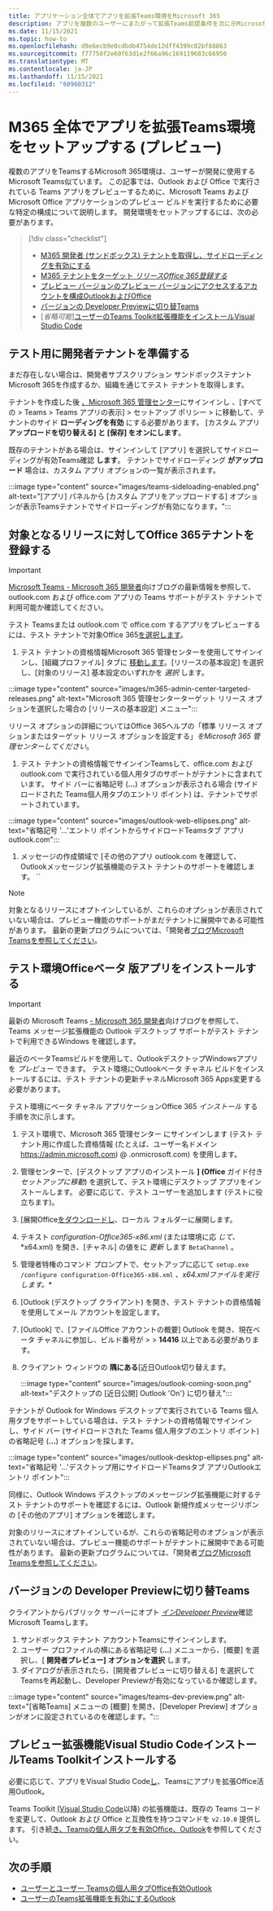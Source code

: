 ```yaml
---
title: アプリケーション全体でアプリを拡張Teams環境をMicrosoft 365
description: アプリを複数のユーザーにまたがって拡張Teams前提条件を次に示Microsoft 365
ms.date: 11/15/2021
ms.topic: how-to
ms.openlocfilehash: d9e6ecb9e0cdbdb4754de12dff4399c02bf88863
ms.sourcegitcommit: f77750f2e60f63d1e2f66a96c169119683c66950
ms.translationtype: MT
ms.contentlocale: ja-JP
ms.lasthandoff: 11/15/2021
ms.locfileid: "60960312"
---
```

# <a name="set-up-your-dev-environment-for-extending-teams-apps-across-m365-preview"></a>M365 全体でアプリを拡張Teams環境をセットアップする (プレビュー)

複数のアプリをTeamsするMicrosoft 365環境は、ユーザーが開発に使用するMicrosoft Teams似ています。 この記事では、Outlook および Office で実行されている Teams アプリをプレビューするために、Microsoft Teams および Microsoft Office アプリケーションのプレビュー ビルドを実行するために必要な特定の構成について説明します。 開発環境をセットアップするには、次の必要があります。

> [!div class="checklist"]
> * [M365 開発者 (サンドボックス) テナントを取得し、サイドローディングを有効にする](#prepare-a-developer-tenant-for-testing)
> * [M365 テナントをターゲット *リリースOffice 365登録する*](#enroll-your-developer-tenant-for-office-365-targeted-releases)
> * [プレビュー バージョンのプレビュー バージョンにアクセスするアカウントを構成OutlookおよびOffice](#install-beta-office-apps-in-your-test-environment)
> * [バージョンの Developer Previewに切り替Teams](#switch-to-the-developer-preview-version-of-teams)
> * [*省略可能*][ユーザーのTeams Toolkit拡張機能をインストールVisual Studio Code](#install-visual-studio-code-and-teams-toolkit-preview-extension)

## <a name="prepare-a-developer-tenant-for-testing"></a>テスト用に開発者テナントを準備する

まだ存在しない場合は、開発者サブスクリプション サンドボックス[](/office/developer-program/microsoft-365-developer-program-get-started)テナントMicrosoft 365を作成するか、組織を通じてテスト テナントを取得します。

テナントを作成した後 [、Microsoft 365 管理センター](https://admin.microsoft.com)にサインインし [](/microsoftteams/platform/concepts/build-and-test/prepare-your-o365-tenant#enable-custom-teams-apps-and-turn-on-custom-app-uploading)、[すべての > Teams > Teams アプリの表示] > セットアップ ポリシー > に移動して、テナントのサイド **ローディングを有効** にする必要があります。  [カスタム アプリ **アップロードを切り替える] と** **[保存] をオンにします**。

既存のテナントがある場合は、サインインして [アプリ] を選択してサイドローディングが有効Teams確認 **します**。 テナントでサイドローディング **がアップロード** 場合は、カスタム アプリ オプションの一覧が表示されます。

:::image type="content" source="images/teams-sideloading-enabled.png" alt-text="[アプリ] パネルから [カスタム アプリをアップロードする] オプションが表示Teamsテナントでサイドローディングが有効になります。":::

## <a name="enroll-your-developer-tenant-for-office-365-targeted-releases"></a>対象となるリリースに対してOffice 365テナントを登録する

> [!IMPORTANT]
> [Microsoft Teams - Microsoft 365 開発者](https://devblogs.microsoft.com/microsoft365dev/category/teams/)向けブログの最新情報を参照して、outlook.com および office.com アプリの Teams サポートがテスト テナントで利用可能か確認してください。

テスト Teamsまたは outlook.com で office.com するアプリをプレビューするには、テスト テナントで対象Office 365[を選択します](/microsoft-365/admin/manage/release-options-in-office-365#targeted-release)。

1. テスト テナントの資格情報Microsoft 365 管理センターを使用してサインインし、[組織プロファイル] タブに [移動します](https://admin.microsoft.com/AdminPortal/Home?#/Settings/OrganizationProfile)。[リリースの基本設定] を選択し、[対象のリリース] 基本設定のいずれかを *選択* します。

:::image type="content" source="images/m365-admin-center-targeted-releases.png" alt-text="Microsoft 365 管理センターターゲット リリース オプションを選択した場合の [リリースの基本設定] メニュー":::

リリース オプションの詳細についてはOffice 365ヘルプの「標準 [](/microsoft-365/admin/manage/release-options-in-office-365)リリース オプションまたはターゲット リリース オプションを設定する」*をMicrosoft 365 管理センターしてください*。

1. テスト テナントの資格情報でサインインTeamsして、office.com および outlook.com で実行されている個人用タブのサポートがテナントに含まれています。 サイド バーに省略記号 (**...**) オプションが表示される場合 (サイドロードされた Teams個人用タブのエントリ ポイント) は、テナントでサポートされています。

:::image type="content" source="images/outlook-web-ellipses.png" alt-text="省略記号 '...'エントリ ポイントからサイドロードTeamsタブ アプリ outlook.com":::

1. メッセージの作成領域で [その他のアプリ outlook.com を確認して、Outlookメッセージング拡張機能のテスト テナントのサポートを確認します。 
``

> [!NOTE]
> 対象となるリリースにオプトインしているが、これらのオプションが表示されていない場合は、プレビュー機能のサポートがまだテナントに展開中である可能性があります。 最新の更新プログラムについては、「開発者[ブログMicrosoft Teamsを参照してください](https://devblogs.microsoft.com/microsoft365dev/category/teams/)。

## <a name="install-beta-office-apps-in-your-test-environment"></a>テスト環境Officeベータ 版アプリをインストールする

> [!IMPORTANT]
> 最新の Microsoft Teams [- Microsoft 365 開発者](https://devblogs.microsoft.com/microsoft365dev/category/teams/)向けブログを参照して、Teams メッセージ拡張機能の Outlook デスクトップ サポートがテスト テナントで利用できるWindows を確認します。

最近のベータTeamsビルドを使用して、OutlookデスクトップWindowsアプリを *プレビュー* できます。 テスト環境にOutlookベータ チャネル ビルドをインストールするには、テスト テナントの更新チャネルMicrosoft 365 Apps変更する[](/deployoffice/change-update-channels?WT.mc_id=M365-MVP-5002016)必要があります。

テスト環境にベータ チャネル アプリケーションOffice 365 *インストール* する手順を次に示します。

1. テスト環境で、Microsoft 365 管理センター にサインインします (テスト テナント用に作成した資格情報 (たとえば、ユーザー名ドメイン https://admin.microsoft.com)  @ .onmicrosoft.com) を使用します。
1. 管理センターで、[デスクトップ アプリのインストール **] (Office** ガイド付き *セットアップに移動*) を選択して、テスト環境にデスクトップ アプリをインストールします。 必要に応じて、テスト ユーザーを追加します (テストに役立ちます)。
1. [展開Office[をダウンロードし](https://www.microsoft.com/download/details.aspx?id=49117)、ローカル フォルダーに展開します。
1. テキスト *configuration-Office365-x86.xml* (または環境に応 *じて*、 *x64.xml) を開き、[チャネル] の値をに *更新* します `BetaChannel` 。
1. 管理者特権のコマンド プロンプトで、セットアップに応じて `setup.exe /configure configuration-Office365-x86.xml` 、*x64.xmlファイルを実行します。**
1. [Outlook (デスクトップ クライアント) を開き、テスト テナントの資格情報を使用してメール アカウントを設定します。
1. [Outlook] で、[ファイルOffice アカウントの概要] Outlook を開き、現在ベータ チャネルに参加し、ビルド番号が  >    >  **14416** 以上である必要があります。
1. クライアント ウィンドウの **隅にある**[近日Outlook切り替えます。

   :::image type="content" source="images/outlook-coming-soon.png" alt-text="デスクトップの [近日公開] Outlook 'On'} に切り替え":::

テナントが Outlook for Windows デスクトップで実行されている Teams 個人用タブをサポートしている場合は、テスト テナントの資格情報でサインインし、サイド バー (サイドロードされた Teams 個人用タブのエントリ ポイント) の省略記号 (**...**) オプションを探します。

:::image type="content" source="images/outlook-desktop-ellipses.png" alt-text="省略記号 '...'デスクトップ用にサイドロードTeamsタブ アプリOutlookエントリ ポイント":::

同様に、Outlook Windows デスクトップのメッセージング拡張機能に対するテスト テナントのサポートを確認するには、Outlook 新規作成メッセージリボンの [その他のアプリ] オプションを確認します。

対象のリリースにオプトインしているが、これらの省略記号のオプションが表示されていない場合は、プレビュー機能のサポートがテナントに展開中である可能性があります。 最新の更新プログラムについては、「開発者[ブログMicrosoft Teamsを参照してください](https://devblogs.microsoft.com/microsoft365dev/category/teams/)。

## <a name="switch-to-the-developer-preview-version-of-teams"></a>バージョンの Developer Previewに切り替Teams

クライアントからパブリック サーバーにオプト [*インDeveloper Preview*](../resources/dev-preview/developer-preview-intro.md)確認Microsoft Teamsします。

1. サンドボックス テナント アカウントTeamsにサインインします。
1. ユーザー プロファイルの横にある省略記号 (**...**) メニューから、[概要] を選択し、[ **開発者プレビュー]** **オプションを選択** します。
1. ダイアログが表示されたら、[開発者プレビューに切り替える] を選択してTeamsを再起動し、Developer Previewが有効になっているか確認します。

:::image type="content" source="images/teams-dev-preview.png" alt-text="[省略Teams] メニューの [概要] を開き、[Developer Preview] オプションがオンに設定されているのを確認します。":::

## <a name="install-visual-studio-code-and-teams-toolkit-preview-extension"></a>プレビュー拡張機能Visual Studio CodeインストールTeams Toolkitインストールする

必要に応じて、アプリをVisual Studio Code[し](https://code.visualstudio.com/)、Teamsにアプリを拡張Office活用Outlook。

Teams Toolkit [(Visual Studio Code](https://aka.ms/teams-toolkit)以降) の拡張機能は、既存の Teams コードを変更して、Outlook および Office と互換性を持つコマンドを `v2.10.0` 提供します。 引き続[き、Teamsの個人用タブを有効Office、Outlook](extend-m365-teams-personal-tab.md)を参照してください。

## <a name="next-steps"></a>次の手順

- [ユーザーとユーザー Teamsの個人用タブOffice有効Outlook](extend-m365-teams-personal-tab.md)
- [ユーザーのTeams拡張機能を有効にするOutlook](extend-m365-teams-message-extension.md)
